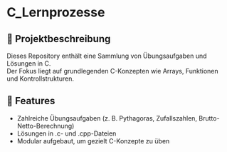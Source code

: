 # C_Lernprozesse

## 📝 Projektbeschreibung
Dieses Repository enthält eine Sammlung von Übungsaufgaben und Lösungen in C.  
Der Fokus liegt auf grundlegenden C-Konzepten wie Arrays, Funktionen und Kontrollstrukturen.

## 🚀 Features
- Zahlreiche Übungsaufgaben (z. B. Pythagoras, Zufallszahlen, Brutto-Netto-Berechnung)  
- Lösungen in .c- und .cpp-Dateien  
- Modular aufgebaut, um gezielt C-Konzepte zu üben

